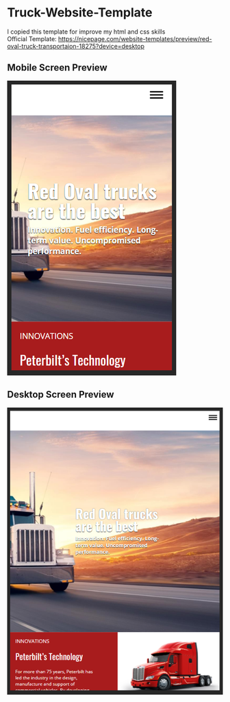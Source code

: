 # Truck-Website-Template
I copied this template for improve my html and css skills <br>
Official Template: https://nicepage.com/website-templates/preview/red-oval-truck-transportaion-18275?device=desktop

## Mobile Screen Preview
![preview](./images/preview02.PNG)

## Desktop Screen Preview
![preview2](./images/preview01.PNG)